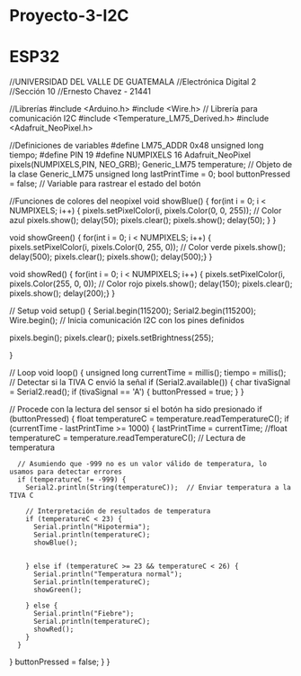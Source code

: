 # Proyecto-3-I2C
# ESP32

//UNIVERSIDAD DEL VALLE DE GUATEMALA
//Electrónica Digital 2
//Sección 10
//Ernesto Chavez - 21441

//Librerías
#include <Arduino.h>
#include <Wire.h>  // Librería para comunicación I2C
#include <Temperature_LM75_Derived.h>
#include <Adafruit_NeoPixel.h>  

//Definiciones de variables
#define LM75_ADDR 0x48
unsigned long tiempo; 
#define PIN  19
#define NUMPIXELS  16
Adafruit_NeoPixel pixels(NUMPIXELS,PIN, NEO_GRB);
Generic_LM75 temperature;  // Objeto de la clase Generic_LM75
unsigned long lastPrintTime = 0;
bool buttonPressed = false;  // Variable para rastrear el estado del botón

//Funciones de colores del neopixel
void showBlue() {
    for(int i = 0; i < NUMPIXELS; i++) {
        pixels.setPixelColor(i, pixels.Color(0, 0, 255)); // Color azul
        pixels.show();
        delay(50);
        pixels.clear();
        pixels.show();
        delay(50);
    }
}

void showGreen() {
    for(int i = 0; i < NUMPIXELS; i++) {
        pixels.setPixelColor(i, pixels.Color(0, 255, 0)); // Color verde
        pixels.show();
        delay(500);
        pixels.clear();
        pixels.show();
        delay(500);}
}

void showRed() {
    for(int i = 0; i < NUMPIXELS; i++) {
        pixels.setPixelColor(i, pixels.Color(255, 0, 0)); // Color rojo
        pixels.show();
        delay(150);
        pixels.clear();
        pixels.show();
        delay(200);}
    }


// Setup
void setup() {
  Serial.begin(115200);
  Serial2.begin(115200);
  Wire.begin();  // Inicia comunicación I2C con los pines definidos

  pixels.begin(); 
  pixels.clear();
  pixels.setBrightness(255);

  
}

// Loop
void loop() {
  unsigned long currentTime = millis();
  tiempo = millis();
  // Detectar si la TIVA C envió la señal
  if (Serial2.available()) {
    char tivaSignal = Serial2.read();
    if (tivaSignal == 'A') {
      buttonPressed = true;
    }
  }

  // Procede con la lectura del sensor si el botón ha sido presionado
  if (buttonPressed) {
    float temperatureC = temperature.readTemperatureC();
    if (currentTime - lastPrintTime >= 1000) {
      lastPrintTime = currentTime;
      //float temperatureC = temperature.readTemperatureC();  // Lectura de temperatura

      // Asumiendo que -999 no es un valor válido de temperatura, lo usamos para detectar errores
      if (temperatureC != -999) {  
        Serial2.println(String(temperatureC));  // Enviar temperatura a la TIVA C

        // Interpretación de resultados de temperatura
        if (temperatureC < 23) {
          Serial.println("Hipotermia");
          Serial.println(temperatureC);
          showBlue();


        } else if (temperatureC >= 23 && temperatureC < 26) {
          Serial.println("Temperatura normal");
          Serial.println(temperatureC);
          showGreen();

        } else {
          Serial.println("Fiebre");
          Serial.println(temperatureC);
          showRed();
        }
      } 
  
  }
  buttonPressed = false; 
}
}
